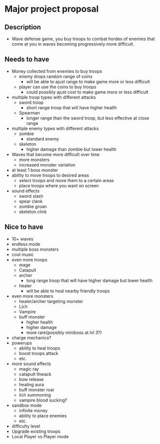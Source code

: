 # Major project proposal

## Description
- Wave defense game, you buy troops to combat hordes of enemies that come at you in waves becoming progressively more difficult.

## Needs to have
- Money collected from enemies to buy troops
  - enemy drops random range of coins
    - will be able to ajust range to make game more or less difficult
  - player can use the coins to buy troops
    - could possibly ajust cost to make game more or less difficult
- multiple troop types with different attacks
  - sword troop
    - short range troop that will have higher health
  - Spearman
    - longer range than the sword troop, but less effective at close range
- multiple enemy types with different attacks
  - zombie
    - standard enemy
  - skeleton
    - higher damage than zombie but lower health
- Waves that become more difficult over time
  - more monsters
  - increased monster variation
- at least 1 boss monster
- ability to move troops to desired areas
  - select troops and move them to a certain areas 
  - place troops where you want on screen
- sound effects
  - sword slash
  - spear clank
  - zombie groan
  - skeleton clink




## Nice to have
- 10+ waves
- endless mode
- multiple boss monsters
- cool music
- even more troops
  - mage
  - Catapult
  - archer
    - long range troop that will have higher damage but lower health
  - healer
    - will be able to heal nearby friendly troops
- even more monsters
  - healer/archer targeting monster
  - Lich
  - Vampire
  - buff monster
    - higher health
    - higher damage
    - more rare(possibly miniboss at lvl 3?)
- charge mechanics?
- powerups
  - ability to heal troops
  - boost troops attack
  - etc.
- more sound effects
  - magic ray
  - catapult thwack
  - bow release
  - healing aura
  - buff monster roar
  - lich summoning
  - vampire blood sucking?
- sandbox mode
  - infinite money
  - ability to place enemies
  - etc.
- difficulty level
- Upgrade existing troops
- Local Player vs Player mode